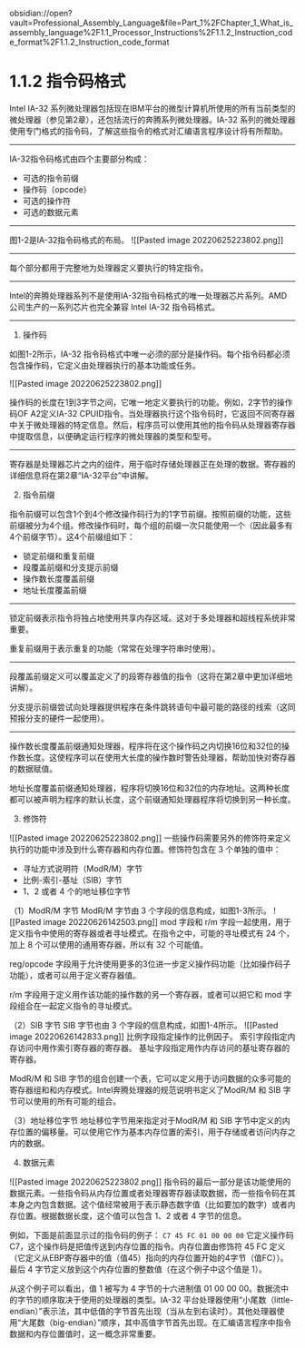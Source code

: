 obsidian://open?vault=Professional_Assembly_Language&file=Part_1%2FChapter_1_What_is_assembly_language%2F1.1_Processor_Instructions%2F1.1.2_Instruction_code_format%2F1.1.2_Instruction_code_format

# 1.1.2 指令码格式

Intel IA-32 系列微处理器包括现在IBM平台的微型计算机所使用的所有当前类型的微处理器（参见第2章），还包括流行的奔腾系列微处理器。IA-32 系列的微处理器使用专门格式的指令码，了解这些指令的格式对汇编语言程序设计将有所帮助。

---

IA-32指令码格式由四个主要部分构成：
- 可选的指令前缀
- 操作码（opcode）
- 可选的操作符
- 可选的数据元素

---

图1-2是IA-32指令码格式的布局。
![[Pasted image 20220625223802.png]]

---

每个部分都用于完整地为处理器定义要执行的特定指令。

---

Intel的奔腾处理器系列不是使用IA-32指令码格式的唯一处理器芯片系列。AMD 公司生产的一系列芯片也完全兼容 Intel IA-32 指令码格式。

---

1. 操作码

如图1-2所示，IA-32 指令码格式中唯一必须的部分是操作码。每个指令码都必须包含操作码，它定义由处理器执行的基本功能或任务。

![[Pasted image 20220625223802.png]]

操作码的长度在1到3字节之间，它唯一地定义要执行的功能。例如，2字节的操作码OF A2定义IA-32 CPUID指令。当处理器执行这个指令码时，它返回不同寄存器中关于微处理器的特定信息。然后，程序员可以使用其他的指令码从处理器寄存器中提取信息，以便确定运行程序的微处理器的类型和型号。

---

寄存器是处理器芯片之内的组件，用于临时存储处理器正在处理的数据。寄存器的详细信息将在第2章“IA-32平台”中讲解。

2. 指令前缀

指令前缀可以包含1个到4个修改操作码行为的1字节前缀。按照前缀的功能，这些前缀被分为4个组。修改操作码时，每个组的前缀一次只能使用一个（因此最多有4个前缀字节）。这4个前缀组如下：
- 锁定前缀和重复前缀
- 段覆盖前缀和分支提示前缀
- 操作数长度覆盖前缀
- 地址长度覆盖前缀

---

锁定前缀表示指令将独占地使用共享内存区域。这对于多处理器和超线程系统非常重要。

重复前缀用于表示重复的功能（常常在处理字符串时使用）。

---

段覆盖前缀定义可以覆盖定义了的段寄存器值的指令（这将在第2章中更加详细地讲解）。

分支提示前缀尝试向处理器提供程序在条件跳转语句中最可能的路径的线索（这同预报分支的硬件一起使用）。

---

操作数长度覆盖前缀通知处理器，程序将在这个操作码之内切换16位和32位的操作数长度。这使程序可以在使用大长度的操作数时警告处理器，帮助加快对寄存器的数据赋值。

地址长度覆盖前缀通知处理器，程序将切换16位和32位的内存地址。这两种长度都可以被声明为程序的默认长度，这个前缀通知处理器程序将切换到另一种长度。

3. 修饰符

![[Pasted image 20220625223802.png]]
一些操作码需要另外的修饰符来定义执行的功能中涉及到什么寄存器和内存位置。修饰符包含在 3 个单独的值中：
- 寻址方式说明符（ModR/M）字节
- 比例-索引-基址（SIB）字节
- 1、2 或者 4 个的地址移位字节

（1）ModR/M 字节
ModR/M 字节由 3 个字段的信息构成，如图1-3所示。
![[Pasted image 20220626142503.png]]
mod 字段和 r/m 字段一起使用，用于定义指令中使用的寄存器或者寻址模式。在指令之中，可能的寻址模式有 24 个，加上 8 个可以使用的通用寄存器，所以有 32 个可能值。

reg/opcode 字段用于允许使用更多的3位进一步定义操作码功能（比如操作码子功能），或者可以用于定义寄存器值。

r/m 字段用于定义用作该功能的操作数的另一个寄存器，或者可以把它和 mod 字段组合在一起定义指令的寻址模式。

（2）SIB 字节
SIB 字节也由 3 个字段的信息构成，如图1-4所示。
![[Pasted image 20220626142833.png]]
比例字段指定操作的比例因子。
索引字段指定内存访问中用作索引寄存器的寄存器。
基址字段指定用作内存访问的基址寄存器的寄存器。

ModR/M 和 SIB 字节的组合创建一个表，它可以定义用于访问数据的众多可能的寄存器组和和内存模式。Intel奔腾处理器的规范说明书定义了ModR/M 和 SIB 字节可以使用的所有可能的组合。

（3）地址移位字节
地址移位字节用来指定对于ModR/M 和 SIB 字节中定义的内存位置的偏移量。可以使用它作为基本内存位置的索引，用于存储或者访问内存之内的数据。

4. 数据元素

![[Pasted image 20220625223802.png]]
指令码的最后一部分是该功能使用的数据元素。一些指令码从内存位置或者处理器寄存器读取数据，而一些指令码在其本身之内包含数据。这个值经常被用于表示静态数字值（比如要加的数字）或者内存位置。根据数据长度，这个值可以包含 1、2 或者 4 字节的信息。

例如，下面是前面显示过的指令码的例子：
`C7 45 FC 01 00 00 00`
它定义操作码 C7，这个操作码是把值传送到内存位置的指令。内存位置由修饰符 45 FC 定义（它定义从EBP寄存器中的值（值45）指向的内存位置开始的4字节（值FC））。
最后 4 字节定义放到这个内存位置的整数值（在这个例子中这个值是 1）。

从这个例子可以看出，值 1 被写为 4 字节的十六进制值 01 00 00 00。数据流中的字节的顺序取决于使用的处理器的类型。IA-32 平台处理器使用“小尾数（little-endian）”表示法，其中低值的字节首先出现（当从左到右读时）。其他处理器使用“大尾数（big-endian）”顺序，其中高值字节首先出现。在汇编语言程序中指令数据和内存位置值时，这一概念非常重要。